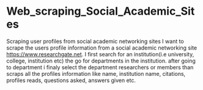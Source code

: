 # Web_scraping_Social_Academic_Sites
Scraping user profiles from social academic networking sites 
I want to scrape the users profile information from a social academic networking site 
https://www.researchgate.net. I first search for an institution(i.e university, college, institution etc)
the go for departments in the institution. after going to department i finaly select the department researchers
or members than scraps all the profiles information like name, institution name, citations, profiles reads, questions
asked, answers given etc.


